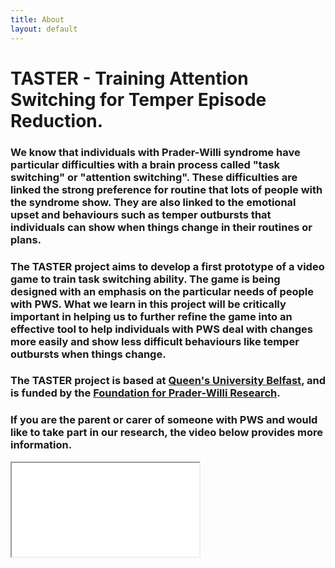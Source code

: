 ```yaml
---
title: About
layout: default
---
```

<div>
<h1>TASTER -  Training Attention Switching for Temper Episode Reduction.</h1>
<h3>We know that individuals with Prader-Willi syndrome have particular difficulties with a brain process called "task switching" or "attention switching". These difficulties are linked the strong preference for routine that lots of people with the syndrome show. They are also linked to the emotional upset and behaviours such as temper outbursts that individuals can show when things change in their routines or plans.</h3>
<h3>The TASTER project aims to develop a first prototype of a video game to train task switching ability. The game is being designed with an emphasis on the particular needs of people with PWS. What we learn in this project will be critically important in helping us to further refine the game into an effective tool to help individuals with PWS deal with changes more easily and show less difficult behaviours like temper outbursts when things change.</h3>
<h3>The TASTER project is based at <a href="http://www.qub.ac.uk/schools/psy" target="_blank">Queen's University Belfast</a>, and is funded by the <a href="http://www.fpwr.org" target="_blank">Foundation for Prader-Willi Research</a>.</h3>
<h3>If you are the parent or carer of someone with PWS and would like to take part in our research, the video below provides more information.</h3>
</div>
<div class="container" style="max-width: 700px; height: auto;"
<!-- 4:3 aspect ratio -->
<div class="embed-responsive embed-responsive-4by3">
  <iframe class="embed-responsive-item" src="//www.youtube.com/embed/oRjY2XGacNA"></iframe>
</div>
</div>
